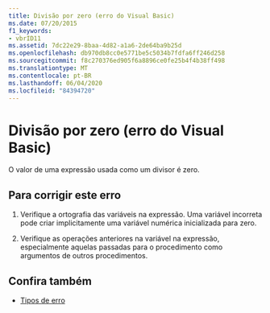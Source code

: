 ```yaml
---
title: Divisão por zero (erro do Visual Basic)
ms.date: 07/20/2015
f1_keywords:
- vbrID11
ms.assetid: 7dc22e29-8baa-4d82-a1a6-2de64ba9b25d
ms.openlocfilehash: db970db8cc0e5771be5c5034b7fdfa6ff246d258
ms.sourcegitcommit: f8c270376ed905f6a8896ce0fe25b4f4b38ff498
ms.translationtype: MT
ms.contentlocale: pt-BR
ms.lasthandoff: 06/04/2020
ms.locfileid: "84394720"
---
```

# <a name="division-by-zero-visual-basic-error"></a>Divisão por zero (erro do Visual Basic)
O valor de uma expressão usada como um divisor é zero.  
  
## <a name="to-correct-this-error"></a>Para corrigir este erro  
  
1. Verifique a ortografia das variáveis na expressão. Uma variável incorreta pode criar implicitamente uma variável numérica inicializada para zero.  
  
2. Verifique as operações anteriores na variável na expressão, especialmente aquelas passadas para o procedimento como argumentos de outros procedimentos.  
  
## <a name="see-also"></a>Confira também

- [Tipos de erro](../programming-guide/language-features/error-types.md)
